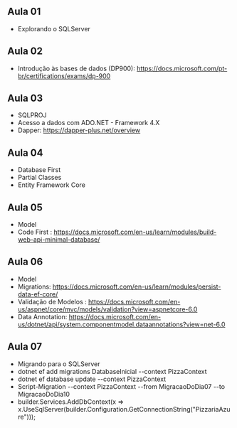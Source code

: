 ## Aula 01
- Explorando o SQLServer

## Aula 02
- Introdução às bases de dados (DP900): https://docs.microsoft.com/pt-br/certifications/exams/dp-900

## Aula 03
- SQLPROJ
- Acesso a dados com ADO.NET - Framework 4.X
- Dapper: https://dapper-plus.net/overview

## Aula 04
- Database First
- Partial Classes
- Entity Framework Core

## Aula 05
- Model
- Code First : https://docs.microsoft.com/en-us/learn/modules/build-web-api-minimal-database/

## Aula 06
- Model
- Migrations: https://docs.microsoft.com/en-us/learn/modules/persist-data-ef-core/ 
- Validação de Modelos : https://docs.microsoft.com/en-us/aspnet/core/mvc/models/validation?view=aspnetcore-6.0
- Data Annotation: https://docs.microsoft.com/en-us/dotnet/api/system.componentmodel.dataannotations?view=net-6.0

## Aula 07
- Migrando para o SQLServer
- dotnet ef add migrations DatabaseInicial --context PizzaContext 
- dotnet ef database update --context PizzaContext
- Script-Migration --context PizzaContext --from MigracaoDoDia07 --to MigracaoDoDia10
- builder.Services.AddDbContext(x => x.UseSqlServer(builder.Configuration.GetConnectionString("PizzariaAzure")));
